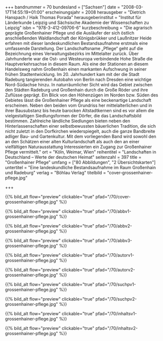 +++
bandnummer = 70
bundesland = ["Sachsen"]
date = "2008-03-17T14:55:19+01:00"
erscheinungsjahr = 2008
herausgeber = "Dietrich Hanspach / Haik Thomas Porada"
herausgeberinstitut = "Institut für Länderkunde Leipzig und Sächsische Akademie der Wissenschaften zu Leipzig"
isbn = "978-3-412-09706-6"
kurzbeschreibung = "Die agrarisch geprägte Großenhainer Pflege und die Ausläufer der sich östlich anschließenden Waldlandschaft der Königsbrükker und Laußnitzer Heide erfahren mit dieser landeskundlichen Bestandsaufnahme erstmals eine umfassende Darstellung. Der Landschaftsname „Pflege“ geht auf die Bezeichnung eines Verwaltungsbezirks im Mittelalter zurück. Über Jahrhunderte war die Ost- und Westeuropa verbindende Hohe Straße die Hauptverkehrsachse in diesem Raum. Als eine der Stationen an diesem Handelsweg nahm Großenhain einen markanten Aufschwung in seiner frühen Stadtentwicklung. Im 20. Jahrhundert  kam mit der die Stadt Radeburg tangierenden Autobahn von Berlin nach Dresden eine wichtige Nord-Südachse hinzu. In naturräumlicher Sicht wird das Gebiet zwischen den Städten Radeburg und Großenhain durch die Große Röder und ihre Zuflüsse geprägt. Ein Blick von den Höhenzügen im Norden bzw. Süden des Gebietes lässt die Großenhainer Pflege als eine beckenartige Landschaft erscheinen. Neben den beiden vom Grundriss her mittelalterlichen und in ihrer Bausubstanz bis heute barocken Altstadtkernen sind es vor allem die vielgestaltigen Siedlungsformen der Dörfer, die das Landschaftsbild bestimmen. Zahlreiche ländliche Siedlungen bieten neben den Hinterlassenschaften einer selbstbewussten bäuerlichen Tradition, die sich nicht zuletzt in den Dorfkirchen wiederspiegelt, auch die ganze Bandbreite adliger Bau- und Gartenkultur. Mit dem vorliegenden Band wird sowohl den an den Schätzen einer alten Kulturlandschaft als auch den an einer vielfältigen Naturausstattung Interessierten ein Zugang zur Großenhainer Pflege vermittelt."
ort = "Köln, Weimar, Wien"
reihentitel = "Landschaften in Deutschland – Werte der deutschen Heimat"
seitenzahl = 397
title = "Großenhainer Pflege"
umfang = ["80 Abbildungen", "2 Übersichtskarten"]
untertitel = "Eine landeskundliche Bestandsaufnahme im Raum Großenhain und Radeburg"
verlag = "Böhlau Verlag"
titelbild = "cover-grossenhainer-pflege.jpg"

+++

{{% bild_alt flow="preview" clickable="true" pfad="/70/cover-grossenhainer-pflege.jpg"   %}}

{{% bild_alt flow="preview" clickable="true" pfad="/70/abbv1-grossenhainer-pflege.jpg"   %}}

{{% bild_alt flow="preview" clickable="true" pfad="/70/abbv2-grossenhainer-pflege.jpg"   %}}

{{% bild_alt flow="preview" clickable="true" pfad="/70/abbv3-grossenhainer-pflege.jpg"   %}}

{{% bild_alt flow="preview" clickable="true" pfad="/70/autorv1-grossenhainer-pflege.jpg"   %}}

{{% bild_alt flow="preview" clickable="true" pfad="/70/autorv2-grossenhainer-pflege.jpg"   %}}

{{% bild_alt flow="preview" clickable="true" pfad="/70/suchpv1-grossenhainer-pflege.jpg"   %}}

{{% bild_alt flow="preview" clickable="true" pfad="/70/suchpv2-grossenhainer-pflege.jpg"   %}}

{{% bild_alt flow="preview" clickable="true" pfad="/70/inhaltsv1-grossenhainer-pflege.jpg"   %}}

{{% bild_alt flow="preview" clickable="true" pfad="/70/inhaltsv2-grossenhainer-pflege.jpg"   %}}
